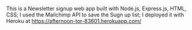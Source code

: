 This is a Newsletter signup web app built with Node.js, Express.js, HTML, CSS; 
I used the Mailchimp API to save the Sugn up list; 
I deployed it with Heroku at https://afternoon-tor-83601.herokuapp.com/
